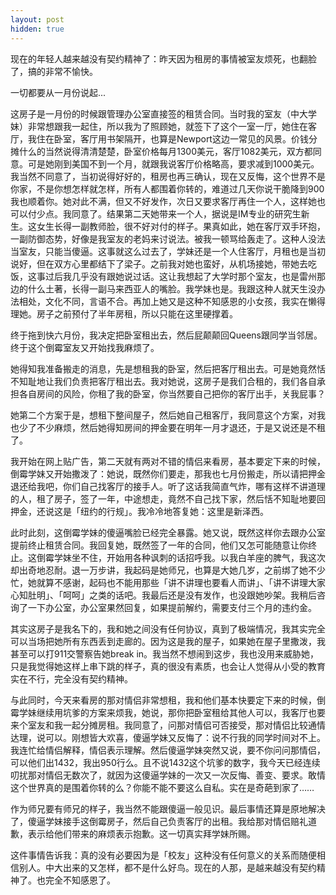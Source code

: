 ```yaml
---
layout: post
hidden: true
---
```

现在的年轻人越来越没有契约精神了：昨天因为租房的事情被室友烦死，也翻脸了，搞的非常不愉快。

一切都要从一月份说起...

这房子是一月份的时候跟管理办公室直接签的租赁合同。当时我的室友（中大学妹）非常想跟我一起住，所以我为了照顾她，就签下了这个一室一厅，她住在客厅，我住在卧室，客厅用书架隔开，也算是Newport这边一常见的风景。价钱分摊什么的当然说得清清楚楚，卧室价格每月1300美元，客厅1082美元，双方都同意。可是她刚到美国不到一个月，就跟我说客厅价格略高，要求减到1000美元。我当然不同意了，当初说得好好的，租房也再三确认，现在又反悔，这个世界不是你家，不是你想怎样就怎样，所有人都围着你转的，难道过几天你说干脆降到900我也顺着你。她对此不满，但又不好发作，次日又要求客厅再住一个人，这样她也可以付少点。我同意了。结果第二天她带来一个人，据说是IM专业的研究生新生。这女生长得一副教师脸，很不好对付的样子。果真如此，她在客厅双手环抱，一副防御态势，好像是我室友的老妈来讨说法。被我一顿骂给轰走了。这种人没法当室友，只能当傻逼。这事就这么过去了，学妹还是一个人住客厅，月租也是当初说好，但在双方心里都结下了梁子。之前我对她也蛮好，从机场接她，带她去吃饭，这事过后我几乎没有跟她说过话。这让我想起了大学时那个室友，也是雷州那边的什么土著，长得一副马来西亚人的嘴脸。我学妹也是。我跟这种人就天生没办法相处，文化不同，言语不合。再加上她又是这种不知感恩的小女孩，我实在懒得理她。房子之前预付了半年房租，所以只能在这里硬撑着。

终于拖到快六月份，我决定把卧室租出去，然后屁颠颠回Queens跟同学当邻居。终于这个倒霉室友又开始找我麻烦了。

她得知我准备搬走的消息，先是想租我的卧室，然后把客厅租出去。可是她竟然恬不知耻地让我们负责把客厅租出去。我对她说，这房子是我们合租的，我们各自承担各自房间的风险，你租了我的卧室，你当然要自己把你的客厅出手，关我屁事？

她第二个方案于是，想租下整间屋子，然后她自己租客厅，我同意这个方案，对我也少了不少麻烦，然后她得知房间的押金要在明年一月才退还，于是又说还是不租了。

我开始在网上贴广告，第二天就有两对不错的情侣来看房，基本要定下来的时候，倒霉学妹又开始撒泼了：她说，既然你们要走，那我也七月份搬走，所以请把押金退还给我吧，你们自己找客厅的接手人。听了这话我简直气炸，哪有这样不讲道理的人，租了房子，签了一年，中途想走，竟然不自己找下家，然后恬不知耻地要回押金，还说这是「纽约的行规」。我冷冷地答复她：这里是新泽西。

此时此刻，这倒霉学妹的傻逼嘴脸已经完全暴露。她又说，既然这样你去跟办公室提前终止租赁合同。我回复她，既然签了一年的合同，他们又怎可能随意让你终止。这倒霉学妹坐不住，开始用各种讽刺的话招呼我。以我白羊座的脾气，我这次却出奇地忍耐。退一万步讲，我起码是她师兄，也算是大她几岁，之前绑了她不少忙，她就算不感谢，起码也不能用那些「讲不讲理也要看人而讲」、「讲不讲理大家心知肚明」、「呵呵」之类的话吧。我最后还是没有发作，也没跟她吵架。我稍后咨询了一下办公室，办公室果然回复，如果提前解约，需要支付三个月的违约金。

其实这房子是我名下的，我和她之间没有任何协议，真到了极端情况，我其实完全可以当场把她所有东西丢到走廊的。因为这是我的屋子，如果她在屋子里撒泼，我甚至可以打911交警察告她break in。我当然不想闹到这步，我也没用来威胁她，只是我觉得她这样上串下跳的样子，真的很没有素质，也会让人觉得从小受的教育实在不行，完全没有契约精神。

与此同时，今天来看房的那对情侣非常想租，我和他们基本快要定下来的时候，倒霉学妹继续用坑爹的方案来烦我，她说，那你把卧室租给其他人可以，我客厅也要来个室友和我一起分摊房租。我同意了，问那对情侣可否接受，那对情侣比较通情达理，说可以。刚想皆大欢喜，傻逼学妹又反悔了：说不行我的同学时间对不上。我连忙给情侣解释，情侣表示理解。然后傻逼学妹突然又说，要不你问问那情侣，可以他们出1432，我出950行么。且不说1432这个坑爹的数字，我今天已经连续叨扰那对情侣无数次了，就因为这傻逼学妹的一次又一次反悔、善变、要求。敢情这个世界真的是围着你转的么？你能不能不要这么自私。实在是奇葩到家了……

作为师兄要有师兄的样子，我当然不能跟傻逼一般见识。最后事情还算是原地解决了，傻逼学妹接手这倒霉房子，然后自己负责客厅的出租。我给那对情侣赔礼道歉，表示给他们带来的麻烦表示抱歉。这一切真实拜学妹所赐。

这件事情告诉我：真的没有必要因为是「校友」这种没有任何意义的关系而随便相信别人。中大出来的又怎样，都不是什么好鸟。现在的人那，是越来越没有契约精神了。也完全不知感恩了。